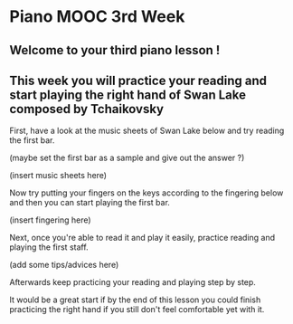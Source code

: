 # Piano MOOC 3rd Week
## Welcome to your third piano lesson !

## This week you will practice your reading and start playing the right hand of Swan Lake composed by Tchaikovsky

First, have a look at the music sheets of Swan Lake below and try reading the first bar. 

(maybe set the first bar as a sample and give out the answer ?)

(insert music sheets here)

Now try putting your fingers on the keys according to the fingering below and then you can start playing the first bar.

(insert fingering here)

Next, once you're able to read it and play it easily, practice reading and playing the first staff.

(add some tips/advices here)

Afterwards keep practicing your reading and playing step by step.

It would be a great start if by the end of this lesson you could finish practicing the right hand if you still don't feel comfortable yet with it.

